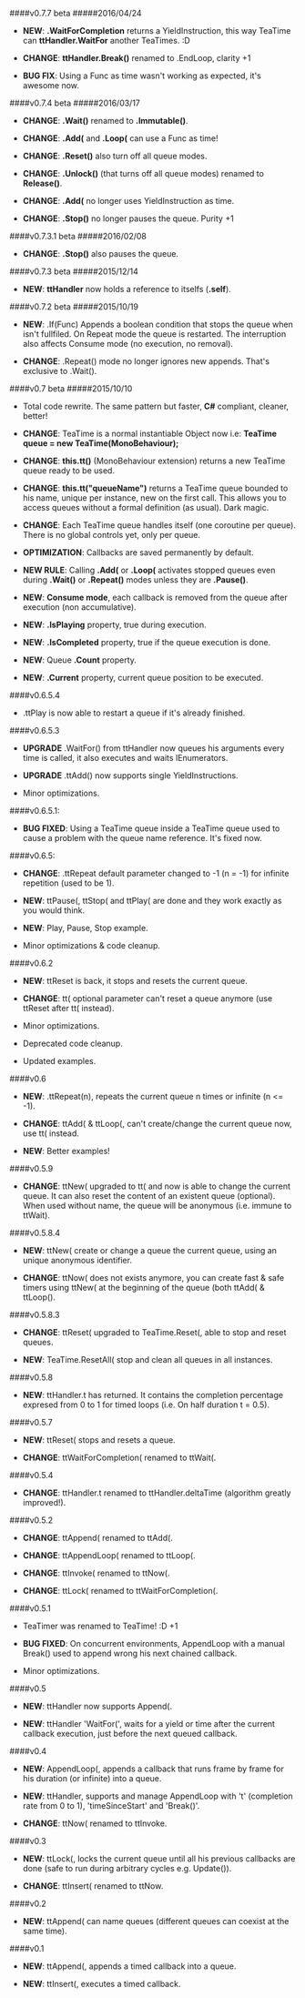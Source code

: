 ####v0.7.7 beta
#####2016/04/24

- **NEW**: **.WaitForCompletion** returns a YieldInstruction, this way TeaTime
  can **ttHandler.WaitFor** another TeaTimes. :D

- **CHANGE**: **ttHandler.Break()** renamed to .EndLoop, clarity +1

- **BUG FIX**: Using a Func<float> as time wasn't working as expected, it's
  awesome now.

####v0.7.4 beta
#####2016/03/17

- **CHANGE**: **.Wait()** renamed to **.Immutable()**.

- **CHANGE**: **.Add(** and **.Loop(** can use a Func<float> as time!

- **CHANGE**: **.Reset()** also turn off all queue modes.

- **CHANGE**: **.Unlock()** (that turns off all queue modes) renamed to **Release()**.

- **CHANGE**: **.Add(** no longer uses YieldInstruction as time.

- **CHANGE**: **.Stop()** no longer pauses the queue. Purity +1

####v0.7.3.1 beta
#####2016/02/08

- **CHANGE**: **.Stop()** also pauses the queue.

####v0.7.3 beta
#####2015/12/14

- **NEW**: **ttHandler** now holds a reference to itselfs (**.self**).

####v0.7.2 beta
#####2015/10/19

- **NEW**: .If(Func<bool>) Appends a boolean condition that stops the queue
  when isn't fullfiled. On Repeat mode the queue is restarted. The
  interruption also affects Consume mode (no execution, no removal).

- **CHANGE**: .Repeat() mode no longer ignores new appends. That's exclusive
  to .Wait().

####v0.7 beta
#####2015/10/10

- Total code rewrite. The same pattern but faster, **C#** compliant, cleaner,
  better!

- **CHANGE**: TeaTime is a normal instantiable Object now i.e: **TeaTime queue
  = new TeaTime(MonoBehaviour);**

- **CHANGE**: **this.tt()** (MonoBehaviour extension) returns a new TeaTime
  queue ready to be used.

- **CHANGE**: **this.tt("queueName")** returns a TeaTime queue bounded to his
  name, unique per instance, new on the first call. This allows you to access
  queues without a formal definition (as usual). Dark magic.

- **CHANGE**: Each TeaTime queue handles itself (one coroutine per queue).
  There is no global controls yet, only per queue.

- **OPTIMIZATION**: Callbacks are saved permanently by default.

- **NEW RULE**: Calling **.Add(** or **.Loop(** activates stopped queues even
  during **.Wait()** or **.Repeat()** modes unless they are **.Pause()**.

- **NEW**: **Consume mode**, each callback is removed from the queue after
  execution (non accumulative).

- **NEW**: **.IsPlaying** property, true during execution.

- **NEW**: **.IsCompleted** property, true if the queue execution is done.

- **NEW**: Queue **.Count** property.

- **NEW**: **.Current** property, current queue position to be executed.

####v0.6.5.4

- .ttPlay is now able to restart a queue if it's already finished.

####v0.6.5.3

- **UPGRADE** .WaitFor() from ttHandler now queues his arguments every time is
  called, it also executes and waits IEnumerators.

- **UPGRADE** .ttAdd() now supports single YieldInstructions.

- Minor optimizations.

####v0.6.5.1:

- **BUG FIXED**: Using a TeaTime queue inside a TeaTime queue used to cause a
  problem with the queue name reference. It's fixed now.

####v0.6.5:

- **CHANGE**: .ttRepeat default parameter changed to -1 (n = -1) for infinite
  repetition (used to be 1).

- **NEW**: ttPause(, ttStop( and ttPlay( are done and they work exactly as you
  would think.

- **NEW**: Play, Pause, Stop example.

- Minor optimizations & code cleanup.

####v0.6.2

- **NEW**: ttReset is back, it stops and resets the current queue.

- **CHANGE**: tt( optional parameter can't reset a queue anymore (use ttReset
  after tt( instead).

- Minor optimizations.

- Deprecated code cleanup.

- Updated examples.

####v0.6

- **NEW**: .ttRepeat(n), repeats the current queue n times or infinite (n <=
  -1).

- **CHANGE**: ttAdd( & ttLoop(, can't create/change the current queue now, use
  tt( instead.

- **NEW**: Better examples!

####v0.5.9

- **CHANGE**: ttNew( upgraded to tt( and now is able to change the current
  queue. It can also reset the content of an existent queue (optional). When
  used without name, the queue will be anonymous (i.e. immune to ttWait).

####v0.5.8.4

- **NEW**: ttNew( create or change a queue the current queue, using an unique
  anonymous identifier.

- **CHANGE**: ttNow( does not exists anymore, you can create fast & safe
  timers using ttNew( at the beginning of the queue (both ttAdd( & ttLoop().

####v0.5.8.3

- **CHANGE**: ttReset( upgraded to TeaTime.Reset(, able to stop and reset
  queues.

- **NEW**: TeaTime.ResetAll( stop and clean all queues in all instances.

####v0.5.8

- **NEW**: ttHandler.t has returned. It contains the completion percentage
  expresed from 0 to 1 for timed loops (i.e. On half duration t = 0.5).

####v0.5.7

- **NEW**: ttReset( stops and resets a queue.

- **CHANGE**: ttWaitForCompletion( renamed to ttWait(.

####v0.5.4

- **CHANGE**: ttHandler.t renamed to ttHandler.deltaTime (algorithm greatly
  improved!).

####v0.5.2

- **CHANGE**: ttAppend( renamed to ttAdd(.

- **CHANGE**: ttAppendLoop( renamed to ttLoop(.

- **CHANGE**: ttInvoke( renamed to ttNow(.

- **CHANGE**: ttLock( renamed to ttWaitForCompletion(.

####v0.5.1

- TeaTimer was renamed to TeaTime! :D +1

- **BUG FIXED**: On concurrent environments, AppendLoop with a manual Break()
  used to append wrong his next chained callback.

- Minor optimizations.

####v0.5

- **NEW**: ttHandler now supports Append(.

- **NEW**: ttHandler 'WaitFor(', waits for a yield or time after the current
  callback execution, just before the next queued callback.

####v0.4

- **NEW**: AppendLoop(, appends a callback that runs frame by frame for his
  duration (or infinite) into a queue.

- **NEW**: ttHandler, supports and manage AppendLoop with 't' (completion rate
  from 0 to 1), 'timeSinceStart' and 'Break()'.

- **CHANGE**: ttNow( renamed to ttInvoke.

####v0.3

- **NEW**: ttLock(, locks the current queue until all his previous callbacks
  are done (safe to run during arbitrary cycles e.g. Update()).

- **CHANGE**: ttInsert( renamed to ttNow.

####v0.2

- **NEW**: ttAppend( can name queues (different queues can coexist at the same
  time).

####v0.1

- **NEW**: ttAppend(, appends a timed callback into a queue.

- **NEW**: ttInsert(, executes a timed callback.
